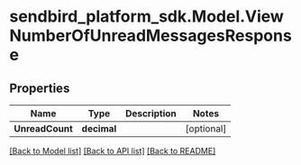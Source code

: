 
# sendbird_platform_sdk.Model.ViewNumberOfUnreadMessagesResponse

## Properties

Name | Type | Description | Notes
------------ | ------------- | ------------- | -------------
**UnreadCount** | **decimal** |  | [optional] 

[[Back to Model list]](../README.md#documentation-for-models)
[[Back to API list]](../README.md#documentation-for-api-endpoints)
[[Back to README]](../README.md)

